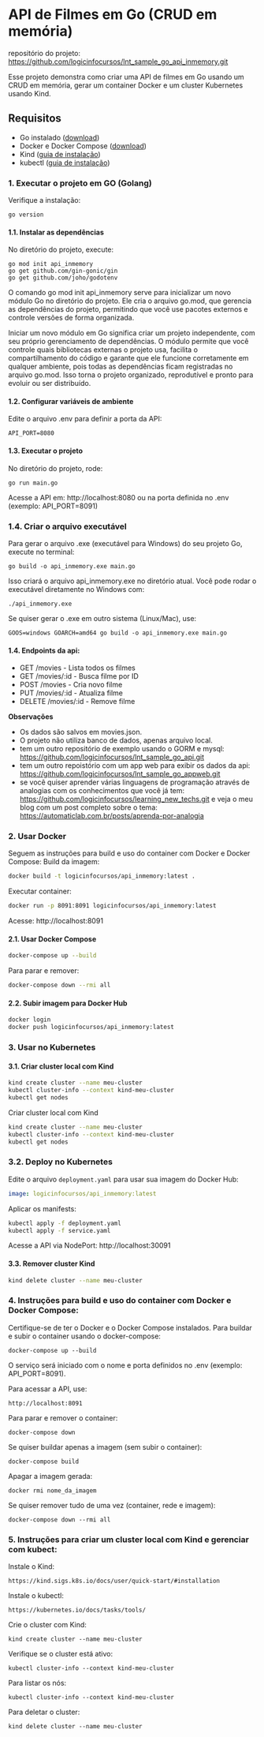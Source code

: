 # API de Filmes em Go (CRUD em memória)

repositório do projeto: https://github.com/logicinfocursos/lnt_sample_go_api_inmemory.git

Esse projeto demonstra como criar uma API de filmes em Go usando um CRUD em memória, gerar um container Docker e um cluster Kubernetes usando Kind. 

## Requisitos
- Go instalado ([download](https://go.dev/dl/))
- Docker e Docker Compose ([download](https://docs.docker.com/get-docker/))
- Kind ([guia de instalação](https://kind.sigs.k8s.io/docs/user/quick-start/#installation))
- kubectl ([guia de instalação](https://kubernetes.io/docs/tasks/tools/))

### 1. Executar o projeto em GO (Golang)
Verifique a instalação:
```
go version
```

#### 1.1. Instalar as dependências
No diretório do projeto, execute:
```
go mod init api_inmemory
go get github.com/gin-gonic/gin
go get github.com/joho/godotenv
```

O comando go mod init api_inmemory serve para inicializar um novo módulo Go no diretório do projeto. Ele cria o arquivo go.mod, que gerencia as dependências do projeto, permitindo que você use pacotes externos e controle versões de forma organizada.

Iniciar um novo módulo em Go significa criar um projeto independente, com seu próprio gerenciamento de dependências. O módulo permite que você controle quais bibliotecas externas o projeto usa, facilita o compartilhamento do código e garante que ele funcione corretamente em qualquer ambiente, pois todas as dependências ficam registradas no arquivo go.mod. Isso torna o projeto organizado, reprodutível e pronto para evoluir ou ser distribuído.

#### 1.2. Configurar variáveis de ambiente
Edite o arquivo .env para definir a porta da API:
```
API_PORT=8080
```

#### 1.3. Executar o projeto
No diretório do projeto, rode:
```
go run main.go
```
Acesse a API em: http://localhost:8080 ou na porta definida no .env (exemplo: API_PORT=8091)

### 1.4. Criar o arquivo executável
Para gerar o arquivo .exe (executável para Windows) do seu projeto Go, execute no terminal:
```
go build -o api_inmemory.exe main.go
```
Isso criará o arquivo api_inmemory.exe no diretório atual. Você pode rodar o executável diretamente no Windows com:
```
./api_inmemory.exe
```
Se quiser gerar o .exe em outro sistema (Linux/Mac), use:
```
GOOS=windows GOARCH=amd64 go build -o api_inmemory.exe main.go
```

#### 1.4. Endpoints da api:
- GET /movies - Lista todos os filmes
- GET /movies/:id - Busca filme por ID
- POST /movies - Cria novo filme
- PUT /movies/:id - Atualiza filme
- DELETE /movies/:id - Remove filme

**Observações**
- Os dados são salvos em movies.json.
- O projeto não utiliza banco de dados, apenas arquivo local.
- tem um outro repositório de exemplo usando o GORM e mysql: https://github.com/logicinfocursos/lnt_sample_go_api.git
- tem um outro repoistório com um app web para exibir os dados da api:
https://github.com/logicinfocursos/lnt_sample_go_appweb.git
- se você quiser aprender várias linguagens de programação através de analogias com os conhecimentos que você já tem: https://github.com/logicinfocursos/learning_new_techs.git e veja o meu blog com um post completo sobre o tema: https://automaticlab.com.br/posts/aprenda-por-analogia


### 2. Usar Docker
Seguem as instruções para build e uso do container com Docker e Docker Compose: 
Build da imagem:
```bash
docker build -t logicinfocursos/api_inmemory:latest .
```
Executar container:
```bash
docker run -p 8091:8091 logicinfocursos/api_inmemory:latest
```
Acesse: http://localhost:8091

#### 2.1. Usar Docker Compose
```bash
docker-compose up --build
```
Para parar e remover:
```bash
docker-compose down --rmi all
```

#### 2.2. Subir imagem para Docker Hub
```bash
docker login
docker push logicinfocursos/api_inmemory:latest
```

### 3. Usar no Kubernetes
#### 3.1. Criar cluster local com Kind
```bash
kind create cluster --name meu-cluster
kubectl cluster-info --context kind-meu-cluster
kubectl get nodes
``` 
Criar cluster local com Kind
```bash
kind create cluster --name meu-cluster
kubectl cluster-info --context kind-meu-cluster
kubectl get nodes
```

### 3.2. Deploy no Kubernetes
Edite o arquivo `deployment.yaml` para usar sua imagem do Docker Hub:
```yaml
image: logicinfocursos/api_inmemory:latest
```
Aplicar os manifests:
```bash
kubectl apply -f deployment.yaml
kubectl apply -f service.yaml
```
Acesse a API via NodePort: http://localhost:30091

#### 3.3. Remover cluster Kind
```bash
kind delete cluster --name meu-cluster
```

### 4. Instruções para build e uso do container com Docker e Docker Compose:

Certifique-se de ter o Docker e o Docker Compose instalados.
Para buildar e subir o container usando o docker-compose:
```
docker-compose up --build
```

O serviço será iniciado com o nome e porta definidos no .env (exemplo: API_PORT=8091).

Para acessar a API, use:
```
http://localhost:8091
```

Para parar e remover o container:
```
docker-compose down
```

Se quiser buildar apenas a imagem (sem subir o container):
```
docker-compose build
```

Apagar a imagem gerada:
```
docker rmi nome_da_imagem
```

Se quiser remover tudo de uma vez (container, rede e imagem):
```
docker-compose down --rmi all
```

### 5. Instruções para criar um cluster local com Kind e gerenciar com kubect:
Instale o Kind:
```
https://kind.sigs.k8s.io/docs/user/quick-start/#installation
```

Instale o kubectl:
```
https://kubernetes.io/docs/tasks/tools/
```

Crie o cluster com Kind:
```
kind create cluster --name meu-cluster
```

Verifique se o cluster está ativo:
```
kubectl cluster-info --context kind-meu-cluster
```

Para listar os nós:
```
kubectl cluster-info --context kind-meu-cluster
```

Para deletar o cluster:
```
kind delete cluster --name meu-cluster
```